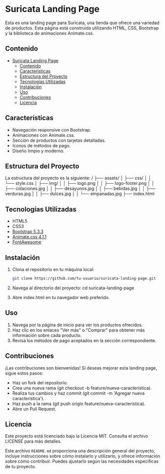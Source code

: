 # Suricata Landing Page

Esta es una landing page para Suricata, una tienda que ofrece una variedad de productos. Esta página está construida utilizando HTML, CSS, Bootstrap y la biblioteca de animaciones Animate.css.

## Contenido

- [Suricata Landing Page](#suricata-landing-page)
  - [Contenido](#contenido)
  - [Características](#características)
  - [Estructura del Proyecto](#estructura-del-proyecto)
  - [Tecnologías Utilizadas](#tecnologías-utilizadas)
  - [Instalación](#instalación)
  - [Uso](#uso)
  - [Contribuciones](#contribuciones)
  - [Licencia](#licencia)

## Características

- Navegación responsive con Bootstrap.
- Animaciones con Animate.css.
- Sección de productos con tarjetas detalladas.
- Iconos de métodos de pago.
- Diseño limpio y moderno.

## Estructura del Proyecto

La estructura del proyecto es la siguiente:
/
├── assets/
│ ├── css/
│ │ └── style.css
│ ├── img/
│ │ ├── logo.png
│ │ ├── logo-footer.png
│ │ ├── colaciones.jpg
│ │ ├── desayunos.jpg
│ │ ├── bebidas.jpg
│ │ ├── verduras.jpg
│ │ ├── dulces.jpg
│ │ └── empanadas.jpg
├── index.html


## Tecnologías Utilizadas

- HTML5
- CSS3
- [Bootstrap 5.3.3](https://getbootstrap.com/docs/5.3/getting-started/introduction/)
- [Animate.css 4.1.1](https://animate.style/)
- [FontAwesome](https://fontawesome.com/)

## Instalación

1. Clona el repositorio en tu máquina local:

   ```sh
   git clone https://github.com/tu-usuario/suricata-landing-page.git


2. Navega al directorio del proyecto:
   cd suricata-landing-page

3. Abre index.html en tu navegador web preferido.


## Uso
1. Navega por la página de inicio para ver los productos ofrecidos.
2. Haz clic en los enlaces "Ver más" o "Comprar" para obtener más información sobre cada producto.
3. Revisa los métodos de pago aceptados en la sección correspondiente.


## Contribuciones
¡Las contribuciones son bienvenidas! Si deseas mejorar esta landing page, sigue estos pasos:

- Haz un fork del repositorio.
- Crea una nueva rama (git checkout -b feature/nueva-característica).
- Realiza tus cambios y haz commit (git commit -m 'Agregar nueva característica').
- Haz push a la rama (git push origin feature/nueva-característica).
- Abre un Pull Request.


## Licencia
Este proyecto está licenciado bajo la Licencia MIT. Consulta el archivo LICENSE para más detalles.


Este archivo `README.md` proporciona una descripción general del proyecto, incluye instrucciones sobre cómo instalarlo y utilizarlo, y ofrece información sobre cómo contribuir. Puedes ajustarlo según las necesidades específicas de tu proyecto.
